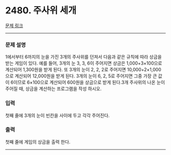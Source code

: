 # 2480. 주사위 세개 

[문제 링크](https://www.acmicpc.net/problem/2480) 

---
### 문제 설명

 1에서부터 6까지의 눈을 가진 3개의 주사위를 던져서 다음과 같은 규칙에 따라 상금을 받는 게임이 있다. 예를 들어, 3개의 눈 3, 3, 6이 주어지면 상금은 1,000+3×100으로 계산되어 1,300원을 받게 된다. 또 3개의 눈이 2, 2, 2로 주어지면 10,000+2×1,000 으로 계산되어 12,000원을 받게 된다. 3개의 눈이 6, 2, 5로 주어지면 그중 가장 큰 값이 6이므로 6×100으로 계산되어 600원을 상금으로 받게 된다.3개 주사위의 나온 눈이 주어질 때, 상금을 계산하는 프로그램을 작성 하시오.

### 입력 

 첫째 줄에 3개의 눈이 빈칸을 사이에 두고 각각 주어진다. 

### 출력 

 첫째 줄에 게임의 상금을 출력 한다.

---
